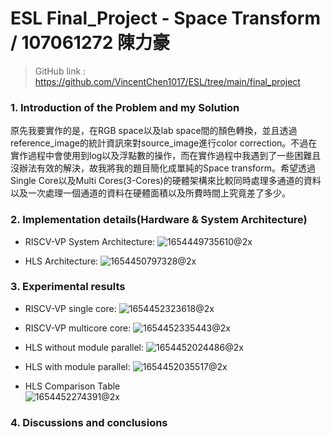 # ESL Final_Project - Space Transform / 107061272 陳力豪
> GitHub link : https://github.com/VincentChen1017/ESL/tree/main/final_project

### 1. Introduction of the Problem and my Solution
  原先我要實作的是，在RGB space以及lab space間的顏色轉換，並且透過reference_image的統計資訊來對source_image進行color correction。不過在實作過程中會使用到log以及浮點數的操作，而在實作過程中我遇到了一些困難且沒辦法有效的解決，故我將我的題目簡化成單純的Space transform。希望透過Single Core以及Multi Cores(3-Cores)的硬體架構來比較同時處理多通道的資料以及一次處理一個通道的資料在硬體面積以及所費時間上究竟差了多少。

### 2. Implementation details(Hardware & System Architecture)

* RISCV-VP System Architecture:
![1654449735610@2x](https://user-images.githubusercontent.com/98183102/172063138-1d02ffe6-409e-496b-85cb-5ae42281708e.jpg)


* HLS Architecture:
![1654450797328@2x](https://user-images.githubusercontent.com/98183102/172063189-65e5c76e-e80c-4377-a74e-a9d001fa3438.jpg)




### 3. Experimental results

* RISCV-VP single core:
![1654452323618@2x](https://user-images.githubusercontent.com/98183102/172064177-b1ed2681-f8fb-4144-bcf8-372c863be45c.jpg)

* RISCV-VP multicore core:
![1654452335443@2x](https://user-images.githubusercontent.com/98183102/172064185-a5ec9271-a610-4467-bf25-b2c57ef8a7c2.jpg)

* HLS without module parallel:
![1654452024486@2x](https://user-images.githubusercontent.com/98183102/172064277-cd8f4b66-1e68-4739-89a5-a426590a7862.jpg)

* HLS with module parallel:
![1654452035517@2x](https://user-images.githubusercontent.com/98183102/172064299-99fc7b26-ecc5-40b6-a85b-cb822f234adc.jpg)

* HLS Comparison Table   
![1654452274391@2x](https://user-images.githubusercontent.com/98183102/172064360-121bd7fb-4d10-4b08-92dc-e6e1bbbeebb7.jpg)







### 4. Discussions and conclusions




